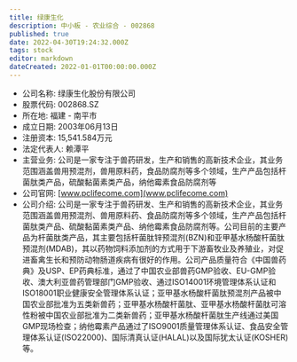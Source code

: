 ```yaml
---
title: 绿康生化
description: 中小板 - 农业综合 - 002868
published: true
date: 2022-04-30T19:24:32.000Z
tags: stock
editor: markdown
dateCreated: 2022-01-01T00:00:00.000Z
---
```


- 公司名称: 绿康生化股份有限公司
- 股票代码: 002868.SZ
- 所在地: 福建 - 南平市
- 成立日期: 2003年06月13日
- 注册资本: 15,541.584万元
- 法定代表人: 赖潭平
- 主营业务: 公司是一家专注于兽药研发，生产和销售的高新技术企业，其业务范围涵盖兽用预混剂，兽用原料药，食品防腐剂等多个领域，生产产品包括杆菌肽类产品，硫酸黏菌素类产品，纳他霉素食品防腐剂等
- 公司官网: [www.pclifecome.com](www.pclifecome.com)
- 公司介绍: 公司是一家专注于兽药研发、生产和销售的高新技术企业，其业务范围涵盖兽用预混剂、兽用原料药、食品防腐剂等多个领域，生产产品包括杆菌肽类产品、硫酸黏菌素类产品、纳他霉素食品防腐剂等。公司目前的主要产品为杆菌肽类产品，其主要包括杆菌肽锌预混剂(BZN)和亚甲基水杨酸杆菌肽预混剂(MDAB)，其以药物饲料添加剂的方式用于下游畜牧业及养殖业，对促进畜禽生长和预防动物肠道疾病有很好的作用。公司产品质量符合《中国兽药典》及USP、EP药典标准，通过了中国农业部兽药GMP验收、EU-GMP验收、澳大利亚兽药管理部门GMP验收、通过ISO14001环境管理体系认证和ISO18001职业健康安全管理体系认证；亚甲基水杨酸杆菌肽预混剂产品被中国农业部批准为五类新兽药；亚甲基水杨酸杆菌肽、亚甲基水杨酸杆菌肽可溶性粉被中国农业部批准为二类新兽药；亚甲基水杨酸杆菌肽生产线通过美国GMP现场检查；纳他霉素产品通过了ISO9001质量管理体系认证、食品安全管理体系认证(ISO22000)、国际清真认证(HALAL)以及国际犹太认证(KOSHER)等。


